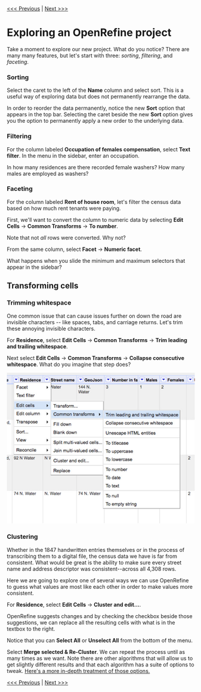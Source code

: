 [<<< Previous](introducing-openrefine.md) | [Next >>>](tidy-vs-messy-ii.md)

# Exploring an OpenRefine project

Take a moment to explore our new project. What do you notice? There are many many features, but let's start with three: *sorting*, *filtering*, and *faceting*.

### Sorting

Select the caret to the left of the **Name** column and select sort. This is a useful way of exploring data but does not permanently rearrange the data.

In order to reorder the data permanently, notice the new **Sort** option that appears in the top bar. Selecting the caret beside the new **Sort** option gives you the option to permanently apply a new order to the underlying data.

### Filtering

For the column labeled **Occupation of females compensation**, select **Text filter**. In the menu in the sidebar, enter an occupation.

In how many residences are there recorded female washers? How many males are employed as washers?

### Faceting

For the column labeled **Rent of house room**, let's filter the census data based on how much rent tenants were paying.

First, we'll want to convert the column to numeric data by selecting **Edit Cells** -> **Common Transforms** -> **To number**.

Note that not *all* rows were converted. Why not?

From the same column, select **Facet** -> **Numeric facet**.

What happens when you slide the minimum and maximum selectors that appear in the sidebar?

## Transforming cells

### Trimming whitespace

One common issue that can cause issues further on down the road are invisible characters -- like spaces, tabs, and carriage returns. Let's trim these annoying invisible characters.

For **Residence**, select **Edit Cells** -> **Common Transforms** -> **Trim leading and trailing whitespace**. 

Next select **Edit Cells** -> **Common Transforms** -> **Collapse consecutive whitespace**. What do you imagine that step does?

![column edit cells common transforms submenu in openrefine](openrefine-trim.jpg)

### Clustering

Whether in the 1847 handwritten entries themselves or in the process of transcribing them to a digital file, the census data we have is far from consistent. What would be great is the ability to make sure every street name and address descriptor was consistent--across all 4,308 rows.

Here we are going to explore one of several ways we can use OpenRefine to guess what values are most like each other in order to make values more consistent.

For **Residence**, select **Edit Cells** -> **Cluster and edit...**.

OpenRefine suggests changes and by checking the checkbox beside those suggestions, we can replace all the resulting cells with what is in the textbox to the right.

Notice that you can **Select All** or **Unselect All** from the bottom of the menu.

Select **Merge selected & Re-Cluster**. We can repeat the process until as many times as we want. Note there are other algorithms that will allow us to get slightly different results and that each algorithm has a suite of options to tweak. [Here's a more in-depth treatment of those options.](https://github.com/OpenRefine/OpenRefine/wiki/Clustering-In-Depth)

[<<< Previous](introducing-openrefine.md) | [Next >>>](tidy-vs-messy-ii.md)
